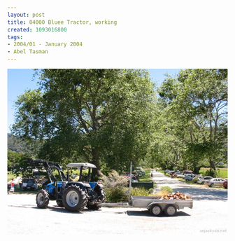```yaml
---
layout: post
title: 04000 Bluee Tractor, working
created: 1093016800
tags:
- 2004/01 - January 2004
- Abel Tasman
---
```


<img src="/image/images/04000_bluee_tractor_working-1397.jpg"/>

